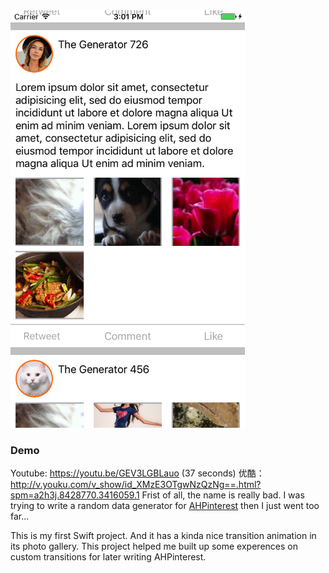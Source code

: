 
<img src="https://github.com/ivsall2012/AHDataGenerator/blob/master/ScreenShot_1.png" width="375">

### Demo
Youtube: https://youtu.be/GEV3LGBLauo (37 seconds)
优酷：http://v.youku.com/v_show/id_XMzE3OTgwNzQzNg==.html?spm=a2h3j.8428770.3416059.1
Frist of all, the name is really bad. I was trying to write a random data generator for [AHPinterest](https://github.com/ivsall2012/AHPinterest) then I just went too far...

This is my first Swift project. And it has a kinda nice transition animation in its photo gallery.
This project helped me built up some experences on custom transitions for later writing AHPinterest.


